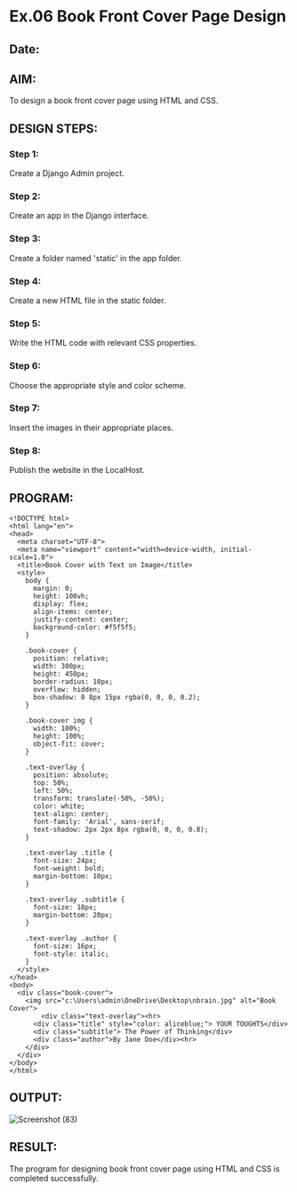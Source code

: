 # Ex.06 Book Front Cover Page Design
## Date:

## AIM:
To design a book front cover page using HTML and CSS.

## DESIGN STEPS:

### Step 1:
Create a Django Admin project.

### Step 2:
Create an app in the Django interface.

### Step 3:
Create a folder named 'static' in the app folder.

### Step 4:
Create a new HTML file in the static folder.

### Step 5:
Write the HTML code with relevant CSS properties.

### Step 6:
Choose the appropriate style and color scheme.

### Step 7:
Insert the images in their appropriate places.

### Step 8:
Publish the website in the LocalHost.

## PROGRAM:
```
<!DOCTYPE html>
<html lang="en">
<head>
  <meta charset="UTF-8">
  <meta name="viewport" content="width=device-width, initial-scale=1.0">
  <title>Book Cover with Text on Image</title>
  <style>
    body {
      margin: 0;
      height: 100vh;
      display: flex;
      align-items: center;
      justify-content: center;
      background-color: #f5f5f5;
    }

    .book-cover {
      position: relative;
      width: 300px;
      height: 450px;
      border-radius: 10px;
      overflow: hidden;
      box-shadow: 0 8px 15px rgba(0, 0, 0, 0.2);
    }

    .book-cover img {
      width: 100%;
      height: 100%;
      object-fit: cover;
    }

    .text-overlay {
      position: absolute;
      top: 50%;
      left: 50%;
      transform: translate(-50%, -50%);
      color: white;
      text-align: center;
      font-family: 'Arial', sans-serif;
      text-shadow: 2px 2px 8px rgba(0, 0, 0, 0.8);
    }

    .text-overlay .title {
      font-size: 24px;
      font-weight: bold;
      margin-bottom: 10px;
    }

    .text-overlay .subtitle {
      font-size: 18px;
      margin-bottom: 20px;
    }

    .text-overlay .author {
      font-size: 16px;
      font-style: italic;
    }
  </style>
</head>
<body>
  <div class="book-cover">
    <img src="c:\Users\admin\OneDrive\Desktop\nbrain.jpg" alt="Book Cover">
        <div class="text-overlay"><hr>
      <div class="title" style="color: aliceblue;"> YOUR TOUGHTS</div>
      <div class="subtitle"> The Power of Thinking</div>
      <div class="author">By Jane Doe</div><hr>
    </div>
  </div>
</body>
</html>
```


## OUTPUT:
![Screenshot (83)](https://github.com/user-attachments/assets/535345a2-b4e5-4769-9d0c-3408a0d979ab)


## RESULT:
The program for designing book front cover page using HTML and CSS is completed successfully.
